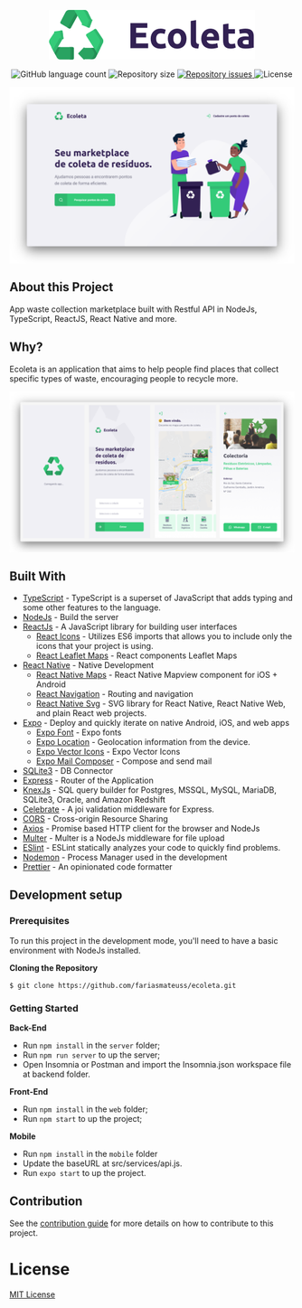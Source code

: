 <p align="center">
  <img src="./.github/logo.png" />
</p>

<p align="center">
  <img alt="GitHub language count" src="https://img.shields.io/github/languages/count/fariasmateuss/ecoleta?color=%234cb79&style=flat-square">

  <img alt="Repository size" src="https://img.shields.io/github/repo-size/fariasmateuss/ecoleta?color=%234cb79&style=flat-square">

  <a href="https://github.com/fariasmateuss/ecoleta/issues">
    <img alt="Repository issues" src="https://img.shields.io/github/issues/fariasmateuss/ecoleta?color=%234cb79&style=flat-square">
  </a>

  <img alt="License" src="https://img.shields.io/badge/license-MIT-brightgreen?color=%234cb79&style=flat-square">
</p>
 
<img src=".github/web.png" align="center" />

## About this Project

App waste collection marketplace built with Restful API in NodeJs, TypeScript, ReactJS, React Native and more.

## Why?

Ecoleta is an application that aims to help people find places that collect specific types of waste, encouraging people to recycle more.

<img src=".github/mobile.png" align="center" />

## Built With

- [TypeScript](https://www.typescriptlang.org) - TypeScript is a superset of JavaScript that adds typing and some other features to the language.
- [NodeJs](https://nodejs.org/en/) - Build the server
- [ReactJs](https://reactjs.org) - A JavaScript library for building user interfaces
  - [React Icons](https://react-icons.github.io/react-icons/) - Utilizes ES6 imports that allows you to include only the icons that your project is using.
  - [React Leaflet Maps](https://react-leaflet.js.org) - React components Leaflet Maps
- [React Native](https://reactnative.dev) - Native Development
  - [React Native Maps](https://github.com/react-native-community/react-native-maps) - React Native Mapview component for iOS + Android
  - [React Navigation](https://reactnavigation.org) - Routing and navigation
  - [React Native Svg](https://github.com/react-native-community/react-native-svg) - SVG library for React Native, React Native Web, and plain React web projects.
- [Expo](https://expo.io) - Deploy and quickly iterate on native Android, iOS, and web apps
  - [Expo Font](https://docs.expo.io/versions/latest/sdk/font/) - Expo fonts
  - [Expo Location](https://docs.expo.io/versions/latest/sdk/location/) - Geolocation information from the device.
  - [Expo Vector Icons](https://github.com/expo/vector-icons) - Expo Vector Icons
  - [Expo Mail Composer](https://docs.expo.io/versions/latest/sdk/mail-composer/) - Compose and send mail
- [SQLite3](https://www.sqlite.org) - DB Connector
- [Express](https://expressjs.com/) - Router of the Application
- [KnexJs](http://knexjs.org) - SQL query builder for Postgres, MSSQL, MySQL, MariaDB, SQLite3, Oracle, and Amazon Redshift
- [Celebrate](https://github.com/arb/celebrate) - A joi validation middleware for Express.
- [CORS](https://www.npmjs.com/package/cors) - Cross-origin Resource Sharing
- [Axios](https://github.com/axios/axios) - Promise based HTTP client for the browser and NodeJs
- [Multer](https://www.npmjs.com/package/multer) - Multer is a NodeJs middleware for file upload
- [ESlint](https://eslint.org) - ESLint statically analyzes your code to quickly find problems.
- [Nodemon](https://nodemon.io/) - Process Manager used in the development
- [Prettier](https://prettier.io/docs/en/cli.html) - An opinionated code formatter

## Development setup

### Prerequisites

To run this project in the development mode, you'll need to have a basic environment with NodeJs installed.

**Cloning the Repository**

```
$ git clone https://github.com/fariasmateuss/ecoleta.git
```

### Getting Started

**Back-End**

- Run `npm install` in the `server` folder;
- Run `npm run server` to up the server;
- Open Insomnia or Postman and import the Insomnia.json workspace file at backend folder.

**Front-End**

- Run `npm install` in the `web` folder;
- Run `npm start` to up the project;

**Mobile**

- Run `npm install` in the `mobile` folder
- Update the baseURL at src/services/api.js.
- Run `expo start` to up the project.

## Contribution

See the [contribution guide](/.github/CONTRIBUTING.md) for more details on how to contribute to this project.

# License

[MIT License](/LICENSE)
